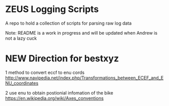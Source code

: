 # ZEUS Logging Scripts
A repo to hold a collection of scripts for parsing raw log data

Note: README is a work in progress and will be updated when Andrew is not a lazy cuck

# NEW Direction for bestxyz

1 method to convert eccf to enu cords
http://www.navipedia.net/index.php/Transformations_between_ECEF_and_ENU_coordinates

2 use enu to obtain postionial infomation of the bike
https://en.wikipedia.org/wiki/Axes_conventions


